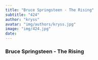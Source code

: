 ```yaml
---
title: "Bruce Springsteen - The Rising"
subtitle: "424"
author: "kryss"
avatar: "img/authors/kryss.jpg"
image: "img/424.jpg"
date:
---
```


### Bruce Springsteen - The Rising
